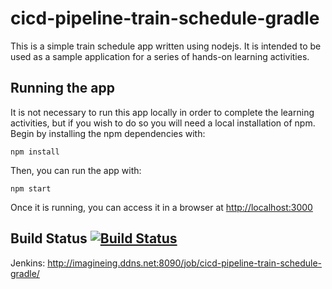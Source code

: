 # cicd-pipeline-train-schedule-gradle

This is a simple train schedule app written using nodejs. It is intended to be used as a sample application for a series of hands-on learning activities.

## Running the app

It is not necessary to run this app locally in order to complete the learning activities, but if you wish to do so you will need a local installation of npm. Begin by installing the npm dependencies with:

    npm install

Then, you can run the app with:

    npm start

Once it is running, you can access it in a browser at [http://localhost:3000](http://localhost:3000)

## Build Status [![Build Status](http://imagineing.ddns.net:8090/buildStatus/icon?job=cicd-pipeline-train-schedule-gradle)](http://imagineing.ddns.net:8090/job/cicd-pipeline-train-schedule-gradle/)

Jenkins: http://imagineing.ddns.net:8090/job/cicd-pipeline-train-schedule-gradle/ 
